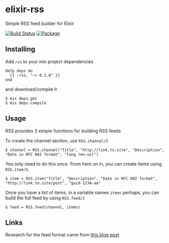 elixir-rss
==========

Simple RSS feed builder for Elixir

[![Build Status](https://travis-ci.org/BennyHallett/elixir-rss.svg?branch=master)](https://travis-ci.org/BennyHallett/elixir-rss)
[![Package](http://img.shields.io/hexpm/v/rss.svg)](https://hex.pm/packages/rss)

## Installing

Add `rss` to your mix project dependencies

    defp deps do
      [{ :rss, "~> 0.1.0" }]
    end

and download/compile it

    $ mix deps.get
    $ mix deps.compile

## Usage

RSS provides 3 simple functions for building RSS feeds

To create the channel section, use `RSS.channel/5`

    $ channel = RSS.channel("Title", "http://link.to.site", "Description", "Date in RFC 882 format", "lang (en-us)")

You only need to do this once. From here on in, you can create items using `RSS.item/5`.

    $ item = RSS.item("Title", "Description", "Date in RFC 882 format", "http://link.to.site/post", "guid-1234-aa"

Once you have a list of items, in a variable names `items` perhaps, you can build the full feed by using `RSS.feed/2`

    $ feed = RSS.feed(channel, items)

## Links

Research for the feed format came from [this blog post](http://www.petefreitag.com/item/465.cfm)
